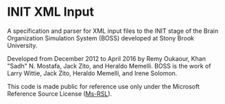 # INIT XML Input

A specification and parser for XML input files to the INIT stage of the Brain Organization Simulation System (BOSS) developed at Stony Brook University.

Developed from December 2012 to April 2016 by Remy Oukaour, Khan "Sadh" N. Mostafa, Jack Zito, and Heraldo Memelli. BOSS is the work of Larry Wittie, Jack Zito, Heraldo Memelli, and Irene Solomon.

This code is made public for reference use only under the Microsoft Reference Source License ([Ms-RSL](https://referencesource.microsoft.com/license.html)).
